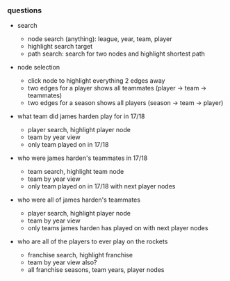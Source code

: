 ### questions

* search
  - node search (anything): league, year, team, player
  - highlight search target
  - path search: search for two nodes and highlight shortest path

* node selection
  - click node to highlight everything 2 edges away
  - two edges for a player shows all teammates (player -> team -> teammates)
  - two edges for a season shows all players (season -> team -> player)

* what team did james harden play for in 17/18
  - player search, highlight player node
  - team by year view
  - only team played on in 17/18

* who were james harden's teammates in 17/18
  - team search, highlight team node
  - team by year view
  - only team played on in 17/18 with next player nodes

* who were all of james harden's teammates
  - player search, highlight player node
  - team by year view
  - only teams james harden has played on with next player nodes

* who are all of the players to ever play on the rockets
  - franchise search, highlight franchise
  - team by year view also?
  - all franchise seasons, team years, player nodes
